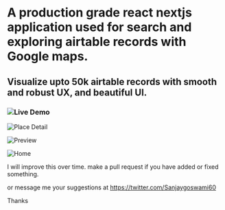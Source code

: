# A production grade react nextjs application used for search and exploring airtable records with Google maps.

## Visualize upto 50k airtable records with smooth and robust UX, and beautiful UI.

### ![Live Demo]([url](https://sanjaygoswami.online/?viewKey=viwWRnexxjkeIg4PW))

![Place Detail](https://github.com/sadhu-sanjay/airtable-maps/assets/10679621/135fc8c8-a02a-40c4-aca3-45a70113638d)

![Preview](https://github.com/sadhu-sanjay/airtable-maps/assets/10679621/d9f53dd8-2714-44a9-9d79-71e1b1eee85b)

![Home](https://github.com/sadhu-sanjay/airtable-maps/assets/10679621/15a8ffc9-3879-4318-8e07-b9b4f9c0fdc2)


I will improve this over time. 
make a pull request if you have added or fixed something.

or message me your suggestions at https://twitter.com/Sanjaygoswami60

Thanks
